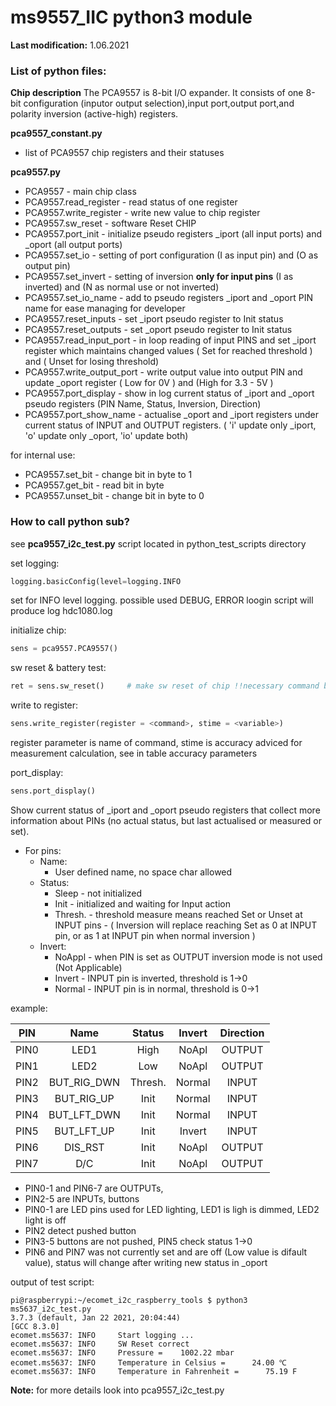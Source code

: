 # ms9557_IIC python3 module

**Last modification:** 1.06.2021

### List of python files: ###

**Chip description**
The PCA9557 is 8-bit I/O expander. It consists of one 8-bit configuration (inputor output selection),input port,output port,and polarity inversion (active-high) registers.

**pca9557_constant.py**

* list of PCA9557 chip registers and their statuses

**pca9557.py**

* PCA9557 - main chip class
* PCA9557.read_register - read status of one register
* PCA9557.write_register - write new value to chip register
* PCA9557.sw_reset - software Reset CHIP
* PCA9557.port_init - initialize pseudo registers _iport (all input ports) and _oport (all output ports)
* PCA9557.set_io - setting of port configuration (I as input pin) and (O as output pin)
* PCA9557.set_invert - setting of inversion **only for input pins** (I as inverted) and (N as normal use or not inverted)
* PCA9557.set_io_name - add to pseudo registers _iport and _oport PIN name for ease managing for developer
* PCA9557.reset_inputs - set _iport pseudo register to Init status
* PCA9557.reset_outputs - set _oport pseudo register to Init status
* PCA9557.read_input_port - in loop reading of input PINS and set _iport register which maintains changed values ( Set for reached threshold ) and ( Unset for losing threshold)
* PCA9557.write_output_port - write output value into output PIN and update _oport register ( Low for 0V ) and (High for 3.3 - 5V )
* PCA9557.port_display - show in log current status of _iport and _oport pseudo registers (PIN Name, Status, Inversion, Direction)
* PCA9557.port_show_name - actualise _oport and _iport registers under current status of INPUT and OUTPUT registers. ( 'i' update only _iport, 'o' update only _oport, 'io' update both)

for internal use:
* PCA9557.set_bit - change bit in byte to 1
* PCA9557.get_bit - read bit in byte
* PCA9557.unset_bit  - change bit in byte to 0

### How to call python sub? ###

see **pca9557_i2c_test.py** script located in python_test_scripts directory

set logging:
```python
logging.basicConfig(level=logging.INFO
```
set for INFO level logging. possible used DEBUG, ERROR loogin
script will produce log hdc1080.log

initialize chip:
```python
sens = pca9557.PCA9557()
```

sw reset & battery test:
```python
ret = sens.sw_reset()     # make sw reset of chip !!necessary command before start CHIP connecting!!
```

write to register:
```python 
sens.write_register(register = <command>, stime = <variable>)
```
register parameter is name of command,
stime is accuracy adviced for measurement calculation, see in table accuracy parameters


port_display:

```python
sens.port_display()
```
Show current status of _iport and _oport pseudo registers that collect more information about PINs (no actual status, but last actualised or measured or set).
* For pins:
    * Name:
       *  User defined name, no space char allowed 
    * Status:
       *  Sleep - not initialized
       *  Init - initialized and waiting for Input action
       *  Thresh. - threshold measure means reached Set or Unset at INPUT pins - ( Inversion will replace reaching Set as 0 at INPUT pin, or as 1 at INPUT pin when normal inversion )
    * Invert:
       *  NoAppl - when PIN is set as OUTPUT inversion mode is not used (Not Applicable)
       *  Invert - INPUT pin is inverted, threshold is 1->0
       *  Normal - INPUT pin is in normal, threshold is 0->1

example:

| PIN   | Name         | Status  | Invert  | Direction |
| ----- |:------------:|:-------:|:-------:|:---------:|
| PIN0  | LED1         | High    | NoApl   | OUTPUT    |
| PIN1  | LED2         | Low     | NoApl   | OUTPUT    |
| PIN2  | BUT_RIG_DWN  | Thresh. | Normal  | INPUT     |
| PIN3  | BUT_RIG_UP   | Init    | Normal  | INPUT     |
| PIN4  | BUT_LFT_DWN  | Init    | Normal  | INPUT     |
| PIN5  | BUT_LFT_UP   | Init    | Invert  | INPUT     |
| PIN6  | DIS_RST      | Init    | NoApl   | OUTPUT    |
| PIN7  | D/C          | Init    | NoApl   | OUTPUT    |

*  PIN0-1 and PIN6-7 are OUTPUTs, 
*  PIN2-5 are INPUTs, buttons
*  PIN0-1 are LED pins used for LED lighting, LED1 is ligh is dimmed, LED2 light is off
*  PIN2 detect pushed button
*  PIN3-5 buttons are not pushed, PIN5 check status 1->0
*  PIN6 and PIN7 was not currently set and are off (Low value is difault value), status will change after writing new status in _oport

output of test script:
```shell
pi@raspberrypi:~/ecomet_i2c_raspberry_tools $ python3 ms5637_i2c_test.py
3.7.3 (default, Jan 22 2021, 20:04:44)
[GCC 8.3.0]
ecomet.ms5637: INFO     Start logging ...
ecomet.ms5637: INFO     SW Reset correct
ecomet.ms5637: INFO     Pressure =    1002.22 mbar
ecomet.ms5637: INFO     Temperature in Celsius =      24.00 ℃
ecomet.ms5637: INFO     Temperature in Fahrenheit =      75.19 F
```

**Note:** for more details look into pca9557_i2c_test.py
